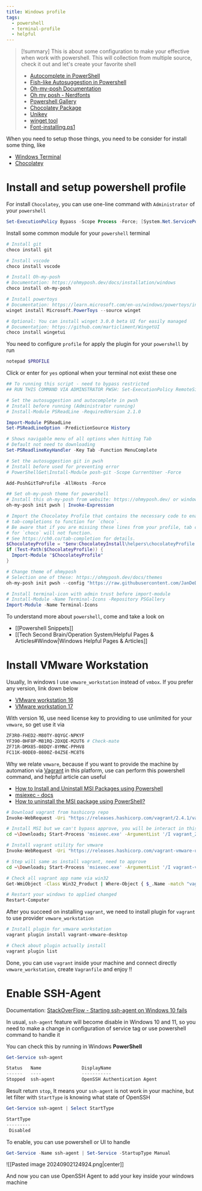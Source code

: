 ```yaml
---
title: Windows profile
tags:
  - powershell
  - terminal-profile
  - helpful
---
```

>[!summary]
>This is about some configuration to make your effective when work with powershell. This will collection from multiple source, check it out and let's create your favorite shell
>- [Autocomplete in PowerShell](https://techcommunity.microsoft.com/t5/itops-talk-blog/autocomplete-in-powershell/ba-p/2604524)
>- [Fish-like Autosuggestion in Powershell](https://dev.to/animo/fish-like-autosuggestion-in-powershell-21ec)
>- [Oh-my-posh Documentation](https://ohmyposh.dev/docs/)
>- [Oh my posh - Nerdfonts](https://www.nerdfonts.com/)
>- [Powershell Gallery](https://www.powershellgallery.com/)
>- [Chocolatey Package](https://community.chocolatey.org/packages)
>- [Unikey](https://www.unikey.org/en/download.html)
>- [winget tool](https://learn.microsoft.com/en-us/windows/package-manager/winget/)
>- [Font-installing.ps1](https://gist.github.com/anthonyeden/0088b07de8951403a643a8485af2709b)

When you need to setup those things, you need to be consider for install some thing, like

- [Windows Terminal](https://github.com/microsoft/terminal)
- [Chocolatey](https://chocolatey.org/install) 

# Install and setup powershell profile

For install `Chocolatey`, you can use one-line command with `Administrator` of your `powershell`

```powershell
Set-ExecutionPolicy Bypass -Scope Process -Force; [System.Net.ServicePointManager]::SecurityProtocol = [System.Net.ServicePointManager]::SecurityProtocol -bor 3072; iex ((New-Object System.Net.WebClient).DownloadString('https://community.chocolatey.org/install.ps1'))
```

Install some common module for your `powershell` terminal

```powershell
# Install git
choco install git

# Install vscode
choco install vscode

# Install Oh-my-posh
# Documentation: https://ohmyposh.dev/docs/installation/windows
choco install oh-my-posh

# Install powertoys
# Documentation: https://learn.microsoft.com/en-us/windows/powertoys/install
winget install Microsoft.PowerToys --source winget

# Optional: You can install winget 3.0.0 beta UI for easily managed
# Documentation: https://github.com/marticliment/WingetUI
choco install wingetui
```

You need to configure `profile` for apply the plugin for your `powershell` by run

```powershell
notepad $PROFILE
```

Click or enter for `yes` optional when your terminal not exist these one

```powershell title="Microsoft.PowerShell_profile.ps1"
## To running this script - need to bypass restricted
## RUN THIS COMMAND VIA ADMINSTRATOR PWSH: Set-ExecutionPolicy RemoteSigned -Scope CurrentUser

# Set the autosuggestion and autocomplete in pwsh
# Install before running (Administrator running)
# Install-Module PSReadLine -RequiredVersion 2.1.0

Import-Module PSReadLine
Set-PSReadLineOption -PredictionSource History

# Shows navigable menu of all options when hitting Tab
# Default not need to downloading
Set-PSReadlineKeyHandler -Key Tab -Function MenuComplete

# Set the autosuggestion git in pwsh
# Install before used for preventing error
# PowerShellGet\Install-Module posh-git -Scope CurrentUser -Force

Add-PoshGitToProfile -AllHosts -Force

## Set oh-my-posh theme for powershell
# Install this oh-my-posh from website: https://ohmyposh.dev/ or windows store
oh-my-posh init pwsh | Invoke-Expression

# Import the Chocolatey Profile that contains the necessary code to enable
# tab-completions to function for `choco`.
# Be aware that if you are missing these lines from your profile, tab completion
# for `choco` will not function.
# See https://ch0.co/tab-completion for details.
$ChocolateyProfile = "$env:ChocolateyInstall\helpers\chocolateyProfile.psm1"
if (Test-Path($ChocolateyProfile)) {
  Import-Module "$ChocolateyProfile"
}

# Change theme of ohmyposh
# Selection one of these: https://ohmyposh.dev/docs/themes
oh-my-posh init pwsh --config "https://raw.githubusercontent.com/JanDeDobbeleer/oh-my-posh/main/themes/amro.omp.json" | Invoke-Expression

# Install terminal-icon with admin trust before import-module
# Install-Module -Name Terminal-Icons -Repository PSGallery
Import-Module -Name Terminal-Icons
```

To understand more about `powershell`, come and take a look on

- [[Powershell Snippets]]
- [[Tech Second Brain/Operation System/Helpful Pages & Articles#Window|Windows Helpful Pages & Articles]]

# Install VMware Workstation

Usually, In windows I use `vmware_workstation` instead of `vmbox`. If you prefer any version, link down below

- [VMware workstation 16](https://drive.google.com/file/d/1omAQygsVLS9d_g4C52I46Ol5RLTxvU0M/view?usp=sharing)
- [VMware workstation 17](https://www.mikeroysoft.com/post/download-fusion-ws/)

With version 16, use need license key to providing to use unlimited for your `vmware`, so get use it via

```bash
ZF3R0-FHED2-M80TY-8QYGC-NPKYF
YF390-0HF8P-M81RQ-2DXQE-M2UT6 # Check-mate
ZF71R-DMX85-08DQY-8YMNC-PPHV8
FC11K-00DE0-0800Z-04Z5E-MC8T6
```

Why we relate `vmware`, because if you want to provide the machine by automation via [Vagrant](https://developer.hashicorp.com/vagrant/docs) in this platform, use can perform this powershell command, and helpful article can useful

- [How to Install and Uninstall MSI Packages using Powershell](https://www.advancedinstaller.com/install-msi-files-with-powershell.html)
- [msiexec - docs](https://learn.microsoft.com/en-us/windows-server/administration/windows-commands/msiexec)
- [How to uninstall the MSI package using PowerShell?](https://www.tutorialspoint.com/how-to-uninstall-the-msi-package-using-powershell)

```bash
# Download vagrant from hashicorp repo
Invoke-WebRequest -Uri "https://releases.hashicorp.com/vagrant/2.4.1/vagrant_2.4.1_windows_amd64.msi" -Outfile ~\Downloads\vagrant_2.4.1_windows_amd64.msi

# Install MSI but we can't bypass approve, you will be interact in this step
cd ~\Downloads; Start-Process 'msiexec.exe' -ArgumentList '/I vagrant_2.4.1_windows_amd64.msi' -Wait

# Install vagrant utility for vmware
Invoke-WebRequest -Uri "https://releases.hashicorp.com/vagrant-vmware-utility/1.0.22/vagrant-vmware-utility_1.0.22_windows_amd64.msi" -Outfile ~\Downloads\vagrant-vmware-utility_1.0.22_windows_amd64.msi

# Step will same as install vagrant, need to approve
cd ~\Downloads; Start-Process 'msiexec.exe' -ArgumentList '/I vagrant-vmware-utility_1.0.22_windows_amd64.msi' -Wait

# Check all vagrant app name via win32
Get-WmiObject -Class Win32_Product | Where-Object { $_.Name -match "vagrant" }

# Restart your windows to applied changed
Restart-Computer
```

After you succeed on installing `vagrant`, we need to install plugin for `vagrant` to use provider `vmware_workstation`

```powershell
# Install plugin for vmware workstation
vagrant plugin install vagrant-vmware-desktop

# Check about plugin actually install
vagrant plugin list
```

Done, you can use `vagrant` inside your machine and connect directly `vmware_workstation`, create `Vagranfile` and enjoy !!

# Enable SSH-Agent

Documentation: [StackOverFlow - Starting ssh-agent on Windows 10 fails](https://stackoverflow.com/questions/52113738/starting-ssh-agent-on-windows-10-fails-unable-to-start-ssh-agent-service-erro)

In usual, `ssh-agent` feature will become disable in Windows 10 and 11, so you need to make a change in configuration of service tag or use powershell command to handle it

You can check this by running in Windows **PowerShell**

```powershell
Get-Service ssh-agent
```

```powershell
Status   Name               DisplayName
------   ----               -----------
Stopped  ssh-agent          OpenSSH Authentication Agent
```

Result return `stop`, It means your `ssh-agent` is not work in your machine, but let filter with `StartType` is knowing what state of OpenSSH

```powershell
Get-Service ssh-agent | Select StartType
```

```powershell
StartType
---------
 Disabled
```

To enable, you can use powershell or UI to handle

```powershell
Get-Service -Name ssh-agent | Set-Service -StartupType Manual
```

![[Pasted image 20240902124924.png|center]]

And now you can use OpenSSH Agent to add your key inside your windows machine

